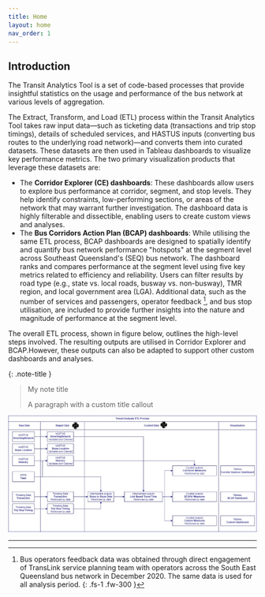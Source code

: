 ```yaml
---
title: Home
layout: home
nav_order: 1
---
```


## Introduction

The Transit Analytics Tool is a set of code-based processes that provide insightful statistics on the usage and performance of the bus network at various levels of aggregation.

The Extract, Transform, and Load (ETL) process within the Transit Analytics Tool takes raw input data—such as ticketing data (transactions and trip stop timings), details of scheduled services, and HASTUS inputs (converting bus routes to the underlying road network)—and converts them into curated datasets. These datasets are then used in Tableau dashboards to visualize key performance metrics. The two primary visualization products that leverage these datasets are:

- The **Corridor Explorer (CE) dashboards**: These dashboards allow users to explore bus performance at corridor, segment, and stop levels. They help identify constraints, low-performing sections, or areas of the network that may warrant further investigation. The dashboard data is highly filterable and dissectible, enabling users to create custom views and analyses.
- The **Bus Corridors Action Plan (BCAP) dashboards**: While utilising the same ETL process, BCAP dashboards are designed to spatially identify and quantify bus network performance "hotspots" at the segment level across Southeast Queensland's (SEQ) bus network. The dashboard ranks and compares performance at the segment level using five key metrics related to efficiency and reliability. Users can filter results by road type (e.g., state vs. local roads, busway vs. non-busway), TMR region, and local government area (LGA). Additional data, such as the number of services and passengers, operator feedback [^1], and bus stop utilisation, are included to provide further insights into the nature and magnitude of performance at the segment level.

The overall ETL process, shown in figure below, outlines the high-level steps involved. The resulting outputs are
utilised in Corridor Explorer and BCAP.However, these outputs can also be adapted to support other custom dashboards and
analyses.

{: .note-title }
> My note title
>
> A paragraph with a custom title callout

![Alt text](./assets/images/img.png)

----
[^1]: Bus operators feedback data was obtained through direct engagement of TransLink service planning team with operators across the South East Queensland bus network in December 2020. The same data is used for all analysis period.
{: .fs-1 .fw-300 }